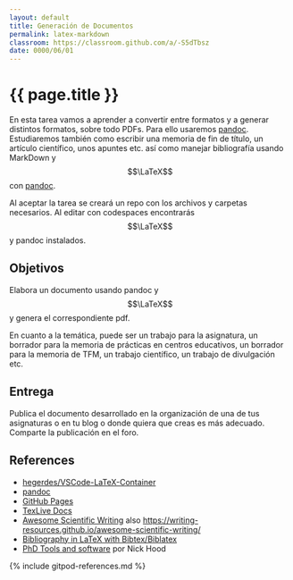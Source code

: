 ```yaml
---
layout: default
title: Generación de Documentos
permalink: latex-markdown
classroom: https://classroom.github.com/a/-S5dTbsz
date: 0000/06/01
---
```


# {{ page.title }}

En esta tarea vamos a aprender a convertir entre formatos y a generar distintos formatos, sobre todo PDFs. Para ello usaremos [pandoc](https://pandoc.org/). Estudiaremos también como escribir una memoria de fin de título, un artículo científico, unos apuntes etc. así como manejar bibliografía usando MarkDown y  $$\LaTeX$$ con [pandoc](https://pandoc.org/).

Al aceptar la tarea se creará un repo con los archivos y carpetas necesarios. 
Al editar con codespaces encontrarás  $$\LaTeX$$ y pandoc instalados.

## Objetivos

Elabora un documento usando pandoc y $$\LaTeX$$ y genera el correspondiente pdf.  

En cuanto a la temática, puede ser un trabajo para la asignatura, 
un borrador para la memoria de prácticas en centros educativos, 
un borrador para la memoria de TFM, 
un trabajo científico, 
un trabajo de divulgación etc.


## Entrega

Publica el documento desarrollado en la organización de una de tus asignaturas o en tu blog o donde quiera que creas es más adecuado. Comparte la publicación en el foro.


<!--
[GitPod](https://www.gitpod.io/docs/getting-started).

Despliegue el repo en GitPod usando el botón GitPod. El contenedor/Docker/Máquina Virtual creado instalará $$\LaTeX$$ y pandoc (lleva su tiempo, tenga paciencia).
-->

## References

* [hegerdes/VSCode-LaTeX-Container](https://github.com/hegerdes/VSCode-LaTeX-Container)
* [pandoc](https://pandoc.org/)
* [GitHub Pages](https://pages.github.com/)
* [TexLive Docs](https://www.tug.org/texlive/doc/texlive-en/texlive-en.html)
* [Awesome Scientific Writing](https://github.com/writing-resources/awesome-scientific-writing) also <https://writing-resources.github.io/awesome-scientific-writing/>
* [Bibliography in LaTeX with Bibtex/Biblatex](https://latex-tutorial.com/tutorials/bibtex/)
* [PhD Tools and software](https://cullaloe.com/phd-workflow-22) por Nick Hood

{% include gitpod-references.md %}

